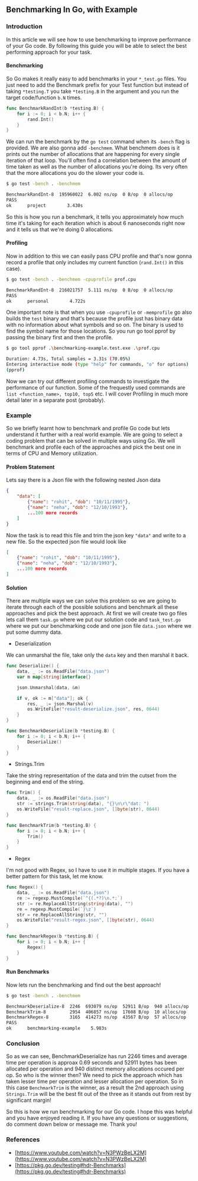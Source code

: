 ## Benchmarking In Go, with Example

### Introduction
In this article we will see how to use benchmarking to improve performance of your Go code. By following this guide you will be able to select the best performing approach for your task.

#### Benchmarking
So Go makes it really easy to add benchmarks in your `*_test.go` files. You just need to add the Benchmark prefix for your Test function but instead of taking `*testing.T` you take `*testing.B` in the argument and you run the target code/function `b.N` times.

```go
func BenchmarkRandInt(b *testing.B) {
    for i := 0; i < b.N; i++ {
        rand.Int()
    }
}
```

We can run the benchmark by the `go test` command when its `-bench` flag is provided.
We are also gonna add `-benchmem`. What benchmem does is it prints out the number of allocations that are happening for every single iteration of that loop. You'll often find a correlation between the amount of time taken as well as the number of allocations you're doing. Its very often that the more allocations you do the slower your code is.

```sh
$ go test -bench . -benchmem

BenchmarkRandInt-8  195960022  6.002 ns/op  0 B/op  0 allocs/op
PASS
ok      project        3.430s
```

So this is how you run a benchmark, it tells you approximately how much time it's taking for each iteration which is about 6 nanoseconds right now and it tells us that we're doing 0 allocations.

#### Profiling
Now in addition to this we can easily pass CPU profile and that's now gonna record a profile that only includes my current function (`rand.Int()` in this case). 

```sh
$ go test -bench . -benchmem -cpuprofile prof.cpu

BenchmarkRandInt-8  216021757  5.111 ns/op  0 B/op  0 allocs/op
PASS
ok      personal        4.722s
```

One important note is that when you use `-cpuprofile` or `-memprofile` go also builds the `test` binary and that's because the profile just has binary data with no information about what symbols and so on. The binary is used to find the symbol name for those locations. So you run go tool pprof by passing the binary first and then the profile.
```sh
$ go tool pprof .\benchmarking-example.test.exe .\prof.cpu

Duration: 4.73s, Total samples = 3.31s (70.05%)
Entering interactive mode (type "help" for commands, "o" for options)
(pprof)
```
Now we can try out different profiling commands to investigate the performance of our function. Some of the frequestly used commands are `list <function_name>, top10, top5` etc. I will cover Profiling in much more detail later in a separate post (probably).

### Example
So we briefly learnt how to benchmark and profile Go code but lets understand it further with a real world example. We are going to select a coding problem that can be solved in multiple ways using Go. We will benchmark and profile each of the approaches and pick the best one in terms of CPU and Memory utilization.

#### Problem Statement
Lets say there is a Json file with the following nested Json data
```json
{
    "data": [
        {"name": "rohit", "dob": "10/11/1995"},
        {"name": "neha", "dob": "12/10/1993"},
        ...100 more records
    ]
}
```
Now the task is to read this file and trim the json key `"data"` and write to a new file.
So the expected json file would look like
```json
[
    {"name": "rohit", "dob": "10/11/1995"},
    {"name": "neha", "dob": "12/10/1993"},
    ...100 more records
]
```

#### Solution
There are multiple ways we can solve this problem so we are going to iterate through each of the possible solutions and benchmark all these approaches and pick the best approach. At first we will create two go files lets call them `task.go` where we put our solution code and `task_test.go` where we put our benchmarking code and one json file `data.json` where we put some dummy data.

- Deserialization

We can unmarshal the file, take only the `data` key and then marshal it back.

```go
func Deserialize() {
	data, _ := os.ReadFile("data.json")
	var m map[string]interface{}

	json.Unmarshal(data, &m)

	if v, ok := m["data"]; ok {
		res, _ := json.Marshal(v)
		os.WriteFile("result-deserialize.json", res, 0644)
	}
}

func BenchmarkDeserialize(b *testing.B) {
	for i := 0; i < b.N; i++ {
		Deserialize()
	}
}
```
- Strings.Trim

Take the string representation of the data and trim the cutset from the beginning and end of the string.
```go
func Trim() {
	data, _ := os.ReadFile("data.json")
	str := strings.Trim(string(data), "{}\n\r\"dat: ")
	os.WriteFile("result-replace.json", []byte(str), 0644)
}

func BenchmarkTrim(b *testing.B) {
	for i := 0; i < b.N; i++ {
		Trim()
	}
}
```

- Regex

I'm not good with Regex, so I have to use it in multiple stages. If you have a better pattern for this task, let me know.
```go
func Regex() {
	data, _ := os.ReadFile("data.json")
	re := regexp.MustCompile(`^{(.*?)\n.*:`)
	str := re.ReplaceAllString(string(data), "")
	re = regexp.MustCompile(`}\z`)
	str = re.ReplaceAllString(str, "")
	os.WriteFile("result-regex.json", []byte(str), 0644)
}

func BenchmarkRegex(b *testing.B) {
	for i := 0; i < b.N; i++ {
		Regex()
	}
}
```

#### Run Benchmarks

Now lets run the benchmarking and find out the best approach!
```sh
$ go test -bench . -benchmem

BenchmarkDeserialize-8  2246  693079 ns/op  52911 B/op  940 allocs/op
BenchmarkTrim-8         2954  406857 ns/op  17608 B/op  10 allocs/op
BenchmarkRegex-8        3165  414273 ns/op  43567 B/op  57 allocs/op
PASS
ok      benchmarking-example    5.983s
```

### Conclusion

So as we can see, BenchmarkDeserialize has run 2246 times and average time per operation is approax 0.69 seconds and 52911 bytes has been allocated per operation and 940 distinct memory allocations occured per op.
So who is the winner then?
We need to pick the approach which has taken lesser time per operation and lesser allocation per operation. So in this case `BenchmarkTrim` is the winner, as a result the 2nd approach using `Strings.Trim` will be the best fit out of the three as it stands out from rest by significant margin!

So this is how we run benchmarking for our Go code. I hope this was helpful and you have enjoyed reading it. If you have any questions or suggestions, do comment down below or message me. Thank you!

### References

- [https://www.youtube.com/watch?v=N3PWzBeLX2M](https://www.youtube.com/watch?v=N3PWzBeLX2M)
- [https://pkg.go.dev/testing#hdr-Benchmarks](https://pkg.go.dev/testing#hdr-Benchmarks)
